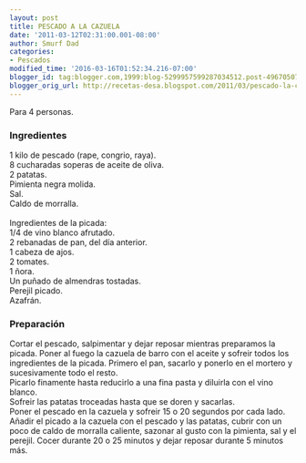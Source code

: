 ```yaml
---
layout: post
title: PESCADO A LA CAZUELA
date: '2011-03-12T02:31:00.001-08:00'
author: Smurf Dad
categories:
- Pescados
modified_time: '2016-03-16T01:52:34.216-07:00'
blogger_id: tag:blogger.com,1999:blog-5299957599287034512.post-4967050732156741421
blogger_orig_url: http://recetas-desa.blogspot.com/2011/03/pescado-la-cazuela.html
---
```


Para 4 personas.<br /><h3>Ingredientes</h3>1 kilo de pescado (rape, congrio, raya).<br />8 cucharadas soperas de aceite de oliva.<br />2 patatas.<br />Pimienta negra molida.<br />Sal.<br />Caldo de morralla.<br /><br />Ingredientes de la picada:<br />1/4 de vino blanco afrutado.<br />2 rebanadas de pan, del día anterior.<br />1 cabeza de ajos.<br />2 tomates.<br />1 ñora.<br />Un puñado de almendras tostadas.<br />Perejil picado.<br />Azafrán.<br /><h3>Preparación</h3>Cortar el pescado, salpimentar y dejar reposar mientras preparamos la picada. Poner al fuego la cazuela de barro con el aceite y sofreir todos los ingredientes de la picada. Primero el pan, sacarlo y ponerlo en el mortero y sucesivamente todo el resto.<br />Picarlo finamente hasta reducirlo a una fina pasta y diluirla con el vino blanco.<br />Sofreir las patatas troceadas hasta que se doren y sacarlas.<br />Poner el pescado en la cazuela y sofreir 15 o 20 segundos por cada lado.<br />Añadir el picado a la cazuela con el pescado y las patatas, cubrir con un poco de caldo de morralla caliente, sazonar al gusto con la pimienta, sal y el perejil. Cocer durante 20 o 25 minutos y dejar reposar durante 5 minutos más.